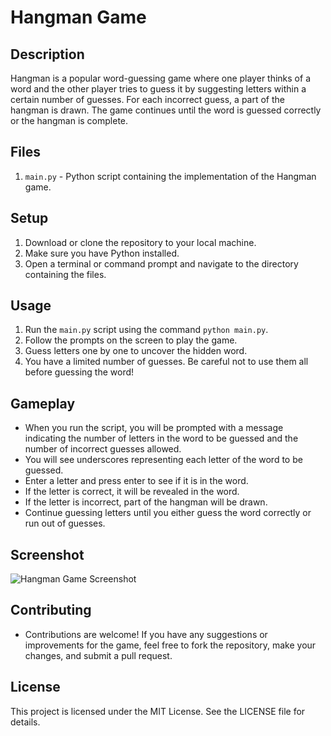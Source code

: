# Hangman Game

## Description
Hangman is a popular word-guessing game where one player thinks of a word and the other player tries to guess it by suggesting letters within a certain number of guesses. For each incorrect guess, a part of the hangman is drawn. The game continues until the word is guessed correctly or the hangman is complete.

## Files
1. `main.py` - Python script containing the implementation of the Hangman game.

## Setup
1. Download or clone the repository to your local machine.
2. Make sure you have Python installed.
3. Open a terminal or command prompt and navigate to the directory containing the files.

## Usage
1. Run the `main.py` script using the command `python main.py`.
2. Follow the prompts on the screen to play the game.
3. Guess letters one by one to uncover the hidden word.
4. You have a limited number of guesses. Be careful not to use them all before guessing the word!

## Gameplay
- When you run the script, you will be prompted with a message indicating the number of letters in the word to be guessed and the number of incorrect guesses allowed.
- You will see underscores representing each letter of the word to be guessed.
- Enter a letter and press enter to see if it is in the word.
- If the letter is correct, it will be revealed in the word.
- If the letter is incorrect, part of the hangman will be drawn.
- Continue guessing letters until you either guess the word correctly or run out of guesses.

## Screenshot
![Hangman Game Screenshot](https://github.com/rituramakrihnan/hangman/blob/main/Hangman_game.jpg)

## Contributing
- Contributions are welcome! If you have any suggestions or improvements for the game, feel free to fork the repository, make your changes, and submit a pull request.

## License
This project is licensed under the MIT License. See the LICENSE file for details.

